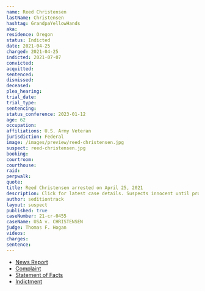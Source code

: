 ```yaml
---
name: Reed Christensen
lastName: Christensen
hashtag: GrandpaYellowHands
aka:
residence: Oregon
status: Indicted
date: 2021-04-25
charged: 2021-04-25
indicted: 2021-07-07
convicted:
acquitted:
sentenced:
dismissed:
deceased:
plea_hearing:
trial_date:
trial_type:
sentencing:
status_conference: 2023-01-12
age: 62
occupation:
affiliations: U.S. Army Veteran
jurisdiction: Federal
image: /images/preview/reed-christensen.jpg
suspect: reed-christensen.jpg
booking:
courtroom:
courthouse:
raid:
perpwalk:
quote:
title: Reed Christensen arrested on April 25, 2021
description: Click for latest case details. Suspects innocent until proven guilty.
author: seditiontrack
layout: suspect
published: true
caseNumber: 21-cr-0455
caseName: USA v. CHRISTENSEN
judge: Thomas F. Hogan
videos:
charges:
sentence:
---
```

- [News Report](https://www.oregonlive.com/crime/2021/04/feds-arrest-62-year-old-hillsboro-man-accused-of-assaulting-officer-outside-us-capitol-on-jan-6.html)
- [Complaint](https://www.justice.gov/usao-dc/press-release/file/1389616/download)
- [Statement of Facts](https://www.justice.gov/usao-dc/case-multi-defendant/file/1389826/download)
- [Indictment](https://www.justice.gov/usao-dc/case-multi-defendant/file/1416981/download)
